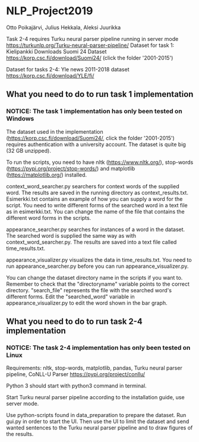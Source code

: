 # NLP_Project2019

Otto Poikajärvi, Julius Hekkala, Aleksi Juurikka

Task 2-4 requires Turku neural parser pipeline running in server mode https://turkunlp.org/Turku-neural-parser-pipeline/
Dataset for task 1: Kielipankki Downloads Suomi 24 Dataset https://korp.csc.fi/download/Suomi24/ (click the folder '2001-2015')

Dataset for tasks 2-4: Yle news 2011-2018 dataset https://korp.csc.fi/download/YLE/fi/

## What you need to do to run task 1 implementation

### NOTICE: The task 1 implementation has only been tested on Windows
The dataset used in the implementation (https://korp.csc.fi/download/Suomi24/, click the folder '2001-2015') requires authentication with a university account. The dataset is quite big (32 GB unzipped). 

To run the scripts, you need to have nltk (https://www.nltk.org/), stop-words (https://pypi.org/project/stop-words/) and matplotlib (https://matplotlib.org/) installed.

context_word_searcher.py searchers for context words of the supplied word. The results are saved in the running directory as context_results.txt. Esimerkki.txt contains an example of how you can supply a word for the script. You need to write different forms of the searched word in a text file as in esimerkki.txt. You can change the name of the file that contains the different word forms in the scripts.

appearance_searcher.py searches for instances of a word in the dataset. The searched word is supplied the same way as with context_word_searcher.py. The results are saved into a text file called time_results.txt.

appearance_visualizer.py visualizes the data in time_results.txt. You need to run appearance_searcher.py before you can run appearance_visualizer.py.

You can change the dataset directory name in the scripts if you want to. Remember to check that the "directoryname" variable points to the correct directory. "search_file" represents the file with the searched word's different forms. Edit the "searched_word" variable in appearance_visualizer.py to edit the word shown in the bar graph.

## What you need to do to run task 2-4 implementation

### NOTICE: The task 2-4 implementation has only been tested on Linux
Requirements: nltk, stop-words, matplotlib, pandas, Turku neural parser pipeline, CoNLL-U Parser https://pypi.org/project/conllu/

Python 3 should start with python3 command in terminal.

Start Turku neural parser pipeline according to the installation guide, use server mode.

Use python-scripts found in data_preparation to prepare the dataset. Run gui.py in order to start the UI. Then use the UI to limit the dataset and send wanted sentences to the Turku neural parser pipeline and to draw figures of the results. 
